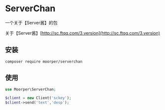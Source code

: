 # ServerChan

一个关于【Server酱】的包

关于【Server酱】[http://sc.ftqq.com/3.version](http://sc.ftqq.com/3.version)

## 安装
`composer require moorper/serverchan`

## 使用
```php
use Moorper\ServerChan;

$client = new Client('sckey');
$client->send('text','desp');
```
